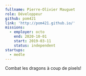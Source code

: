 ```yaml
---
fullname: Pierre-Olivier Mauguet
role: Développeur
github: pom421
link: 'http://pom421.github.io/'
missions:
  - employer: octo
    end: 2020-10-01
    start: 2019-03-11
    status: independent
startups:
  - medle
---
```

Combat les dragons à coup de pixels!
